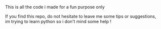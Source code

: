 This is all the code i made for a fun purpose only

If you find this repo, do not hesitate to leave me some tips or suggestions, im trying to learn python so i don't mind some help !